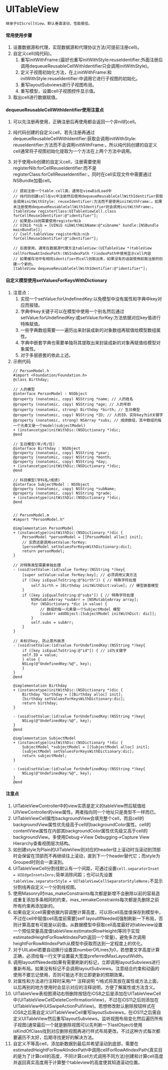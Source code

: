 # UITableView
	继承于UIScrollView，默认垂直滚动，性能极佳。
    
#### 常用使用步骤
1. 设置数据源和代理，实现数据源和代理协议方法(可提前注册cell)。
2. 自定义cell(纯代码)。
	1. 重写initWithFrame:(最好也重写initWithStyle:reuseIdentifier:外面注册后调用dequeueReusableCellWithIdentifier只会调用initWithStyle)。
	2. 定义子视图初始化方法，在上initWithFrame:和initWithStyle:reuseIdentifier:中调用它进行子视图的初始化。
	3. 重写layoutSubviews进行子视图布局。
	4. 重写模型，设置cell子视图控件显示值。
3. 取出cell进行数据赋值。

#### dequeueReusableCellWithIdentifier使用注意点
1. 可以先注册再使用，正确注册后再使用都会返回一个非nil的cell。
2. 纯代码创建的自定义cell，若先注册再通过dequeueReusableCellWithIdentifier:获取会调用initWithStyle: reuseIdentifier:方法而不会调用initWithFrame:，所以纯代码创建的自定义cell通常将子视图初始化提取为一个方法在上两个方法中调用。
3. 对于使用xib创建的自定义cell，注册需要使用registerNib:forCellReuseIdentifier:而不是registerClass:forCellReuseIdentifier:，同时在cell实现文件中需要通过NSBundle加载cell。
	
	```
	// 提前注册一个table cell类，通常在viewDidLoad中
	// 纯代码创建cell在vc中注册然后使用dequeueReusableCellWithIdentifier获取会调用initWithStyle: reuseIdentifier:方法而不是使用initWithFrame:。如果未注册使用dequeueReusableCellWithIdentifier则会调用initWithFrame:。
	[tableView registerClass:UITableViewCell.class forCellReuseIdentifier:@"identifier"];
	// 如果是xib则需要使用registerNib
	// UINib *nib = [UINib nibWithNibName:@"xibname" bundle:[NSBundle mainBundle]];
	// [self.tableView registerNib:nib forCellReuseIdentifier:@"identifier"];
	
	// 后面使用，通常在数据源代理方法tableView:(UITableView *)tableView cellForRowAtIndexPath:(NSIndexPath *)indexPath中使用显示cell内容
	// 如果缓存池中有相同identifier的cell则取出来，如果没有的话就使用前面注册的创建一个新的。
	[tableView dequeueReusableCellWithIdentifier:@"identifier"];
	```
	
#### 自定义模型使用setValuesForKeysWithDictionary
1. 注意点：
	1. 实现一个setValue:forUndefinedKey:以免模型中没有属性和字典中key对应而报错。
	2. 字典中key关键子可以在模型中使用一个别名然后通过setValue:forUndefinedKey:或setValue:forKey:方法依据对应key值进行特殊赋值。
	3. 一些字典数组需要一一遍历出来封装成新的对象数组再赋值给模型数组属性。
	4. 字典中嵌套字典也需要单独将其提取出来封装成新的对象再赋值给模型对象属性。
	5. 对于多层嵌套的依此上述。
2. 示例代码
	```
	// PersonModel.h
	#import <Foundation/Foundation.h>
	@class Birthday;
	
	// 人的模型
	@interface PersonModel : NSObject
	@property (nonatomic, copy) NSString *name; // 人的姓名
	@property (nonatomic, copy) NSString *age; // 人的年龄
	@property (nonatomic, strong) Birthday *birth; // 生日模型
	@property (nonatomic, copy) NSString *ID; // 人的ID，实际key为id关键字
	@property (nonatomic, strong) NSArray *subs; // 成绩数组，其中数组的每一个元素又是一个model(subjectModel)
	+ (instancetype)initWithDic:(NSDictionary *)dic;
	@end
	
	// 生日模型(年/月/日)
	@interface Birthday : NSObject
	@property (nonatomic, copy) NSString *year;
	@property (nonatomic, copy) NSString *month;
	@property (nonatomic, copy) NSString *day;
	+ (instancetype)initWithDic:(NSDictionary *)dic;
	@end
	
	// 科目模型(学科名/成绩)
	@interface SubjectModel : NSObject
	@property (nonatomic, copy) NSString *subName;
	@property (nonatomic, copy) NSString *grade;
	+ (instancetype)initWithDic:(NSDictionary *)dic;
	@end
	
	
	// PersonModel.m
	#import "PersonModel.h"

	@implementation PersonModel
	+ (instancetype)initWithDic:(NSDictionary *)dic {
		PersonModel *personModel = [[PersonModel alloc] init];
		// 实质还是调用setValue:forKey:
    	[personModel setValuesForKeysWithDictionary:dic];
    	return personModel;
	}
	
	// 对特殊类型需要单独处理
	- (void)setValue:(id)value forKey:(NSString *)key{
	    [super setValue:value forKey:key]; // 必须调用父类方法
	    if ([key isEqualToString:@"birth"]) { // 特殊字符处理
	        self.birth = [Birthday initWithDict:value]; // 模型嵌套模型
	    }
	    if ([key isEqualToString:@"subs"]) { // 特殊字符处理
	        NSMutableArray *subArr = [NSMutableArray array];
	        for (NSDictionary *dic in value) {
	            // 数组的每一元素是一个SubjectModel 模型
	            [subArr addObject:[SubjectModel initWithDict: dic]];
	        }
	        self.subs = subArr;
	    }
	}
	
	// 未标识key, 防止意外崩溃
	- (void)setValue:(id)value forUndefinedKey:(NSString *)key{
		if ([key isEqualToString:@"id"]) { // id为关键字
        self.ID = value;
    	} else {
        NSLog(@"UndefinedKey:%@", key);
    	}
	}
	@end
	
	@implementation Birthday
	+ (instancetype)initWithDic:(NSDictionary *)dic {
		Birthday *birthday = [[Birthday alloc] init];
    	[birthday setValuesForKeysWithDictionary:dic];
    	return birthday;
	}
	
	- (void)setValue:(id)value forUndefinedKey:(NSString *)key{
	    NSLog(@"UndefinedKey:%@", key);
	}
	@end
	
	@implementation SubjectModel
	+ (instancetype)initWithDic:(NSDictionary *)dic {
		SubjectModel *subjectModel = [[SubjectModel alloc] init];
    	[subjectModel setValuesForKeysWithDictionary:dic];
    	return subjectModel;
	}
	
	- (void)setValue:(id)value forUndefinedKey:(NSString *)key{
		NSLog(@"UndefinedKey:%@", key);
	}
	@end	
	``` 

#### 注意点
1. UITableViewController中的view实质是定义的tableView然后赋值给UIViewController的view属性。两者指向同一个地址只是类型不一样而已。
2. UITableViewCell属性backgroundView会填充整个cell，而且cell的backgroundView属性优先级高于cell的backgroundColor属性。cell的contentView属性在内部其backgroundColor属性优先级又高于cell的backgroundView。多使用Debug->View Debugging->Capture View Hierarchy查看视图层次结构。
3. 如创建style为Plain的UITableView则对应的header往上滚动时当滚动到顶部时会保留在顶部而不再继续往上滚动，直到下一个header替代它；而style为Grouped时则会一直滚到。
4. UITableViewCell分割线默认有一个间距，可通过设置`cell.separatorInset = UIEdgeInsetsZero;`简单消除间距；也可以先设置`tableView.separatorStyle = UITableViewCellSeparatorStyleNone;`不显示分割线再自定义一个分割线视图。
5. 使用Masonry时mas_makeConstraints每次都是新增不会删除以前的容易造成重复添加多条相同的约束，mas_remakeConstraints每次都是先删除之前所有约束再添加新的。
6. 如果自定义cell需要依据内容调整计算高度，可以将cell高度值保存到模型中，不过在cell中赋值cell高度前需要[self layoutIfNeeded]强制刷新一下布局，否则计算高度有可能是以前值。从数据模型中获取cell高度最好对tableview设置一个预估常量高度值tableView.estimatedRowHeight(等同于实现estimatedHeightForRowAtIndexPath返回一个常量)，避免多次调用heightForRowAtIndexPath从模型中获取而达到一定程度上的优化。
7. 对于UILabel若要自动换行设置其numberOfLines为0，若想要文字高度计算正确，必须给每一行文字设置最大宽度preferredMaxLayoutWidth。	
8. 调用layoutIfNeeded如果有需要刷新的标记，立即调用layoutSubviews进行重新布局。如果没有标记不会调用layoutSubviews。注意结合约束和动画的使用不要忘记使用，否则可能达不到立即更新的预期效果。
9. 对属性和方法进行注释时采用/** 注释说明 */格式将其放在属性或方法上面，以后再别的地方使用时会显示对应的注释说明，方便了解属性或方法含义。
10. UITableView表视图滑动右侧删除按钮在iOS8之后是添加在UITableViewCell中(UITableViewCellDeleteConfirmationView)，不过在iOS11之后则添加在UITableView中(UISwipeActionPullView)。若想修改默认删除按钮样式在iOS8之后需自定义UITableViewCell重写layoutSubviews，在iOS11之后需自定义UITableView然后重写layoutSubviews。监听视图布局变化然后遍历所有子视图(通常最后一个就是删除视图可以先判断一下lastObject)使用isKindOfClass找到对应删除视图再进行样式布局更改。不过这种方式每次都要遍历不太好，后期寻找更好的解决方法。
11. 自定义不等高cell，添加新数据到最后并希望滚动到底部，需要在estimatedHeightForRowAtIndexPath中调用cellForRowAtIndexPath(真实目的是为了计算cell的高度，不同计算cell方式调用不同方法)创建和计算cell高度并返回真实高度用于计算整个tableview的高度使其知道滚动位置。
	

